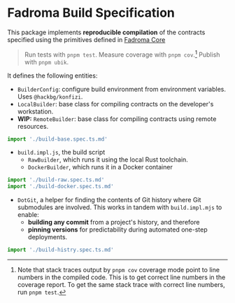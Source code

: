 # Fadroma Build Specification

This package implements **reproducible compilation** of
the contracts specified using the primitives
defined in [Fadroma Core](../client/README.md)

> Run tests with `pnpm test`.
> Measure coverage with `pnpm cov`.[^1]
> Publish with `pnpm ubik`.
> [^1]: Note that stack traces output by `pnpm cov` coverage mode point to line numbers in
>       the compiled code. This is to get correct line numbers in the coverage report.
>       To get the same stack trace with correct line numbers, run `pnpm test`.

It defines the following entities:

* `BuilderConfig`: configure build environment
  from environment variables. Uses `@hackbg/konfizi`.
* `LocalBuilder`: base class for compiling contracts
  on the developer's workstation.
* **WIP:** `RemoteBuilder`: base class for compiling
  contracts using remote resources.

```typescript
import './build-base.spec.ts.md'
```

* `build.impl.js`, the build script
  * `RawBuilder`, which runs it using the local Rust toolchain.
  * `DockerBuilder`, which runs it in a Docker container

```typescript
import './build-raw.spec.ts.md'
import './build-docker.spec.ts.md'
```

* `DotGit`, a helper for finding the contents of Git history
  where Git submodules are involved. This works in tandem with
  `build.impl.mjs` to enable:
  * **building any commit** from a project's history, and therefore
  * **pinning versions** for predictability during automated one-step deployments.

```typescript
import './build-histry.spec.ts.md'
```
